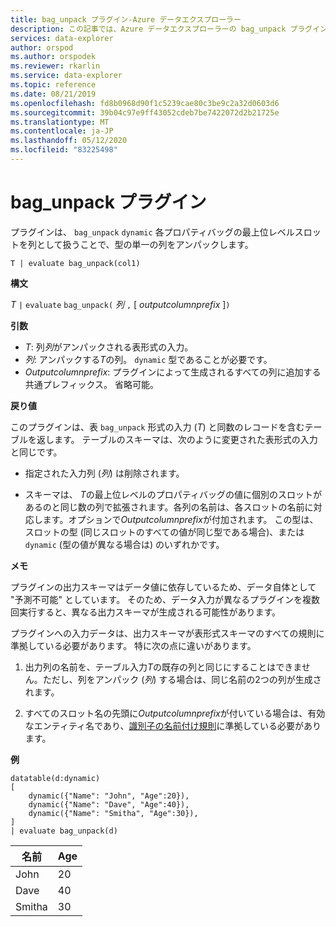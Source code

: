 ```yaml
---
title: bag_unpack プラグイン-Azure データエクスプローラー
description: この記事では、Azure データエクスプローラーの bag_unpack プラグインについて説明します。
services: data-explorer
author: orspod
ms.author: orspodek
ms.reviewer: rkarlin
ms.service: data-explorer
ms.topic: reference
ms.date: 08/21/2019
ms.openlocfilehash: fd8b0968d90f1c5239cae80c3be9c2a32d0603d6
ms.sourcegitcommit: 39b04c97e9ff43052cdeb7be7422072d2b21725e
ms.translationtype: MT
ms.contentlocale: ja-JP
ms.lasthandoff: 05/12/2020
ms.locfileid: "83225498"
---
```

# <a name="bag_unpack-plugin"></a>bag_unpack プラグイン

プラグインは、 `bag_unpack` `dynamic` 各プロパティバッグの最上位レベルスロットを列として扱うことで、型の単一の列をアンパックします。

    T | evaluate bag_unpack(col1)

**構文**

*T* `|` `evaluate` `bag_unpack(` *列* `,` [ *outputcolumnprefix* ]`)`

**引数**

* *T*: 列*列*がアンパックされる表形式の入力。
* *列*: アンパックする*T*の列。 `dynamic` 型であることが必要です。
* *Outputcolumnprefix*: プラグインによって生成されるすべての列に追加する共通プレフィックス。
  省略可能。

**戻り値**

このプラグインは、表 `bag_unpack` 形式の入力 (*T*) と同数のレコードを含むテーブルを返します。 テーブルのスキーマは、次のように変更された表形式の入力と同じです。

* 指定された入力列 (*列*) は削除されます。

* スキーマは、 *T*の最上位レベルのプロパティバッグの値に個別のスロットがあるのと同じ数の列で拡張されます。各列の名前は、各スロットの名前に対応します。オプションで*Outputcolumnprefix*が付加されます。 この型は、スロットの型 (同じスロットのすべての値が同じ型である場合)、または `dynamic` (型の値が異なる場合は) のいずれかです。

**メモ**

プラグインの出力スキーマはデータ値に依存しているため、データ自体として "予測不可能" としています。 そのため、データ入力が異なるプラグインを複数回実行すると、異なる出力スキーマが生成される可能性があります。

プラグインへの入力データは、出力スキーマが表形式スキーマのすべての規則に準拠している必要があります。 特に次の点に違いがあります。

1. 出力列の名前を、テーブル入力*T*の既存の列と同じにすることはできません。ただし、列をアンパック (*列*) する場合は、同じ名前の2つの列が生成されます。

2. すべてのスロット名の先頭に*Outputcolumnprefix*が付いている場合は、有効なエンティティ名であり、[識別子の名前付け規則](./schema-entities/entity-names.md#identifier-naming-rules)に準拠している必要があります。

**例**

<!-- csl: https://help.kusto.windows.net:443/Samples -->
```kusto
datatable(d:dynamic)
[
    dynamic({"Name": "John", "Age":20}),
    dynamic({"Name": "Dave", "Age":40}),
    dynamic({"Name": "Smitha", "Age":30}),
]
| evaluate bag_unpack(d)
```

|名前  |Age|
|------|---|
|John  |20 |
|Dave  |40 |
|Smitha|30 |
